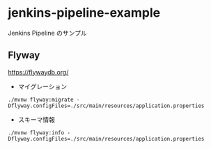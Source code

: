 # jenkins-pipeline-example
Jenkins Pipeline のサンプル


## Flyway

https://flywaydb.org/

* マイグレーション

```
./mvnw flyway:migrate -Dflyway.configFiles=./src/main/resources/application.properties
```

* スキーマ情報

```
./mvnw flyway:info -Dflyway.configFiles=./src/main/resources/application.properties
```